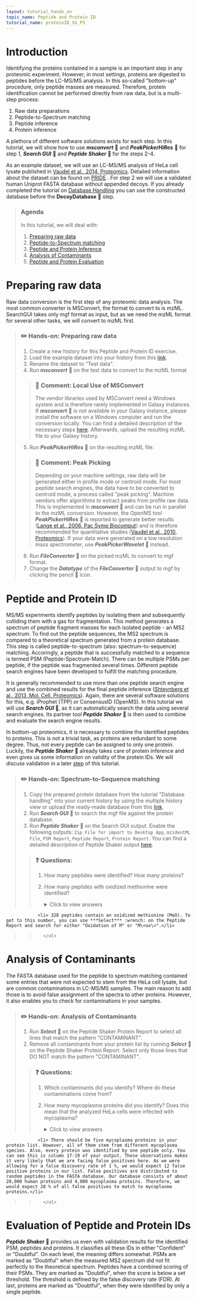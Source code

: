 ```yaml
---
layout: tutorial_hands_on
topic_name: Peptide and Protein ID
tutorial_name: proteinID_SG_PS
---
```


# Introduction

Identifying the proteins contained in a sample is an important step in any proteomic experiment. However, in most settings, proteins are digested to peptides before the LC-MS/MS analysis. In this so-called "bottom-up" procedure, only peptide masses are measured. Therefore, protein identification cannot be performed directly from raw data, but is a multi-step process: 

1. Raw data preparations
2. Peptide-to-Spectrum matching
3. Peptide inference
4. Protein inference

A plethora of different software solutions exists for each step. In this tutorial, we will show how to use ***msconvert*** :wrench: and ***PeakPickerHiRes*** :wrench: for step 1, ***Search GUI*** :wrench: and ***Peptide Shaker*** :wrench: for the steps 2-4.

As an example dataset, we will use an LC-MS/MS analysis of HeLa cell lysate published in [Vaudel et al., 2014, Proteomics](https://www.ncbi.nlm.nih.gov/pubmed/24678044). Detailed information about the dataset can be found on [PRIDE](https://www.ebi.ac.uk/pride/archive/projects/PXD001907) . For step 2 we will use a validated human Uniprot FASTA database without appended decoys. If you already completed the tutorial on [Database Handling](./database-handling.md) you can use the constructed database before the **DecoyDatabase** :wrench: step.

> ### Agenda
>
> In this tutorial, we will deal with:
>
> 1. [Preparing raw data](#preparing-raw-data)
> 2. [Peptide-to-Spectrum matching](#peptide-and-protein-id)
> 3. [Peptide and Protein Inference](#peptide-and-protein-id) 
> 4. [Analysis of Contaminants](#analysis-of-contaminants)
> 5. [Peptide and Protein Evaluation](#evaluation-of-peptide-and-protein-ids)


# Preparing raw data

Raw data conversion is the first step of any proteomic data analysis. The most common converter is MSConvert, the format to convert to is mzML. SearchGUI takes only mgf format as input, but as we need the mzML format for several other tasks, we will convert to mzML first.

> ### :pencil2: Hands-on: Preparing raw data
>
> 1. Create a new history for this Peptide and Protein ID exercise.
> 2. Load the example dataset into your history from this [link](ftp://ftp.pride.ebi.ac.uk/pride/data/archive/2014/01/PXD000674/qExactive01819.raw).
> 3. Rename the dataset to "Test data".
> 4. Run ***msconvert*** :wrench: on the test data to convert to the mzML format
>
>	> ### :nut_and_bolt: Comment: Local Use of MSConvert
>	> The vendor libraries used by MSConvert need a Windows system and is therefore rarely implemented in Galaxy instances. If ***msconvert*** :wrench: is not available in your Galaxy instance, please install the software on a Windows computer and run the conversion locally. You can find a detailed description of the necessary steps [here](http://genesis.ugent.be/files/costore/practicals/bioinformatics-for-proteomics/1-Peptide-and-Protein-Identification/1.2-Peak-List-Generation/1.2-Peak-List-Generation.pdf). Afterwards, upload the resulting mzML file to your Galaxy history.
>
> 5. Run ***PeakPickerHiRes*** :wrench: on the resulting mzML file.
>	> ### :nut_and_bolt: Comment: Peak Picking
>	> Depending on your machine settings, raw data will be generated either in profile mode or centroid mode. For most peptide search engines, the data have to be converted to centroid mode, a process called "peak picking". Machine vendors offer algorithms to extract peaks from profile raw data. This is implemented in ***msconvert*** :wrench: and can be run in parallel to the mzML conversion. However, the OpenMS tool ***PeakPickerHiRes*** :wrench: is reported to generate better results ([Lange et al., 2006, Pac Symp Biocomput](https://www.ncbi.nlm.nih.gov/pubmed/17094243)) and is therefore recommended for quantitative studies ([Vaudel et al., 2010, Proteomics](https://www.ncbi.nlm.nih.gov/pubmed/19953549)).
>	> If your data were generated on a low resolution mass spectrometer, use ***PeakPickerWavelet*** :wrench: instead.
> 6. Run ***FileConverter*** :wrench: on the picked mzML to convert to mgf format.
> 7. Change the ***Datatype*** of the ***FileConverter*** :wrench: output to mgf by clicking the pencil :pencil: icon.

# Peptide and Protein ID
MS/MS experiments identify peptides by isolating them and subsequently colliding them with a gas for fragmentation. This method generates a spectrum of peptide fragment masses for each isolated peptide - an MS2 spectrum. To find out the peptide sequences, the MS2 spectrum is compared to a theoretical spectrum generated from a protein database. This step is called peptide-to-spectrum (also: spectrum-to-sequence) matching. Accoringly, a peptide that is successfully matched to a sequence is termed PSM (Peptide-Spectrum-Match). There can be multiple PSMs per peptide, if the peptide was fragmented several times. Different peptide search engines have been developed to fulfill the matching procedure. 

It is generally recommended to use more than one peptide search engine and use the combined results for the final peptide inference ([Shteynberg et al., 2013, Mol. Cell. Proteomics](https://www.ncbi.nlm.nih.gov/pubmed/23720762)). Again, there are several software solutions for this, e.g. iProphet (TPP) or ConsensusID (OpenMS). In this tutorial we will use ***Search GUI*** :wrench:, as it can automatically search the data using several search engines. Its partner tool ***Peptide Shaker*** :wrench: is then used to combine and evaluate the search engine results. 

In bottom-up proteomics, it is necessary to combine the identified peptides to proteins. This is not a trivial task, as proteins are redundant to some degree. Thus, not every peptide can be assigned to only one protein. Luckily, the ***Peptide Shaker*** :wrench: already takes care of protein inference and even gives us some information on validity of the protein IDs. We will discuss validation in a later [step](#peptide-and-protein-validation) of this tutorial.

> ### :pencil2: Hands-on: Spectrum-to-Sequence matching
>
> 1. Copy the prepared protein database from the tutorial "Database handling" into your current history by using the multiple history view or upload the ready-made database from this [link]().
> 2. Run ***Search GUI*** :wrench: to search the mgf file against the protein database.
> 3. Run ***Peptide Shaker*** :wrench: on the Search GUI output. Enable the following outputs: `Zip File for import to Desktop App`, `mzidentML File`, `PSM Report`, `Peptide Report`, `Protein Report`. You can find a detailed description of Peptide Shaker output [here]().
>
>	> ### :question: Questions: 
>	> 1. How many peptides were identified? How many proteins?
>	> 2. How many peptides with oxidized methionine were identified?
>	>
>	>    <details>
>	>    <summary>Click to view answers</summary>
>	>    	<ol type="1">
>	>			<li> You should have identified 3,325 peptides and 1,170 proteins.</li>
				<li> 328 peptides contain an oxidized methionine (MeO). To get to this number, you can use ***Select*** :wrench: on the Peptide Report and search for either "Oxidation of M" or "M\<ox\>".</li>
>	>   	 </ol>
>	>    </details>

# Analysis of Contaminants
The FASTA database used for the peptide to spectrum matching contained some entries that were not expected to stem from the HeLa cell lysate, but are common contaminations in LC-MS/MS samples. The main reason to add those is to avoid false assignment of the spectra to other proteins. However, it also enables you to check for contaminations in your samples. 

> ### :pencil2: Hands-on: Analysis of Contaminants
>
> 1. Run ***Select*** :wrench: on the Peptide Shaker Protein Report to select all lines that match the pattern "CONTAMINANT".
> 2. Remove all contaminants from your protein list by running ***Select*** :wrench: on the Peptide Shaker Protein Report. Select only those lines that DO NOT match the pattern "CONTAMINANT".
>
>	> ### :question: Questions: 
>	> 1. Which contaminants did you identify? Where do these contaminations come from?
>	> 2. How many mycoplasma proteins did you identify? Does this mean that the analyzed HeLa cells were infected with mycoplasma?
>	>
>	>    <details>
>	>    <summary>Click to view answers</summary>
>	>    	<ol type="1">
>	>			<li> TRY_BOVIN is bovine trypsin. It was used to degrade the proteins to peptides. ALBU_BOVIN is bovine serum albumin. It is added to cell culture medium in high amounts.</li>
				<li> There should be five mycoplasma proteins in your protein list. However, all of them stem from different mycoplasma species. Also, every protein was identified by one peptide only. You can see this is column 17-19 of your output. These observations makes it very likely that we are facing false positives here. As we were allowing for a false discovery rate of 1 %, we would expect 12 false positive proteins in our list. False positives are distributed to random peptides in the FASTA database. Our database consists of about 20,000 human proteins and 4,000 mycoplasma proteins. Therefore, we would expect 20 % of all false positives to match to mycoplasma proteins.</li>
>	>   	 </ol>
>	>    </details>

# Evaluation of Peptide and Protein IDs
***Peptide Shaker*** :wrench: provides us even with validation results for the identified PSM, peptides and proteins. It classifies all these IDs in either "Confident" or "Doubtful". On each level, the meaning differs somewhat. PSMs are marked as "Doubtful" when the measured MS2 spectrum did not fit perfectly to the theoretical spectrum. Peptides have a combined scoring of their PSMs. They are marked as "Doubtful", when the score is below a set threshold. The threshold is defined by the false discovery rate (FDR). At last, proteins are marked as "Doubtful", when they were identified by only a single peptide.